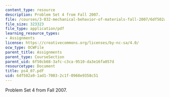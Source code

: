```yaml
---
content_type: resource
description: Problem Set 4 from Fall 2007.
file: /courses/3-032-mechanical-behavior-of-materials-fall-2007/6df502a91ad170032c1f0968e9358c51_ps4_07.pdf
file_size: 323323
file_type: application/pdf
learning_resource_types:
- Assignments
license: https://creativecommons.org/licenses/by-nc-sa/4.0/
ocw_type: OCWFile
parent_title: Assignments
parent_type: CourseSection
parent_uid: 6f50cb68-3afc-c3ca-9510-da3e16fa057d
resourcetype: Document
title: ps4_07.pdf
uid: 6df502a9-1ad1-7003-2c1f-0968e9358c51
---
```

Problem Set 4 from Fall 2007.